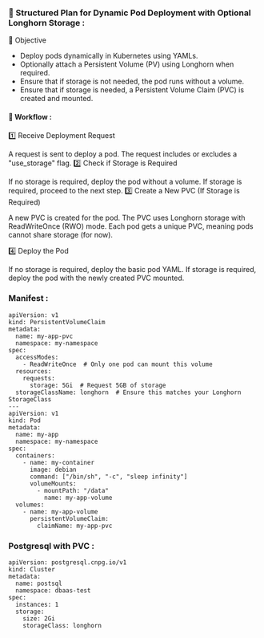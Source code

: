 ### 📌 Structured Plan for Dynamic Pod Deployment with Optional Longhorn Storage :

🎯 Objective

* Deploy pods dynamically in Kubernetes using YAMLs.
* Optionally attach a Persistent Volume (PV) using Longhorn when required.
* Ensure that if storage is not needed, the pod runs without a volume.
* Ensure that if storage is needed, a Persistent Volume Claim (PVC) is created and mounted.

#### 🔹 Workflow :

1️⃣ Receive Deployment Request

A request is sent to deploy a pod.
The request includes or excludes a "use_storage" flag.
2️⃣ Check if Storage is Required

If no storage is required, deploy the pod without a volume.
If storage is required, proceed to the next step.
3️⃣ Create a New PVC (If Storage is Required)

A new PVC is created for the pod.
The PVC uses Longhorn storage with ReadWriteOnce (RWO) mode.
Each pod gets a unique PVC, meaning pods cannot share storage (for now).

4️⃣ Deploy the Pod

If no storage is required, deploy the basic pod YAML.
If storage is required, deploy the pod with the newly created PVC mounted.

### Manifest :

```
apiVersion: v1
kind: PersistentVolumeClaim
metadata:
  name: my-app-pvc
  namespace: my-namespace
spec:
  accessModes:
    - ReadWriteOnce  # Only one pod can mount this volume
  resources:
    requests:
      storage: 5Gi  # Request 5GB of storage
  storageClassName: longhorn  # Ensure this matches your Longhorn StorageClass
---
apiVersion: v1
kind: Pod
metadata:
  name: my-app
  namespace: my-namespace
spec:
  containers:
    - name: my-container
      image: debian
      command: ["/bin/sh", "-c", "sleep infinity"]
      volumeMounts:
        - mountPath: "/data"
          name: my-app-volume
  volumes:
    - name: my-app-volume
      persistentVolumeClaim:
        claimName: my-app-pvc

```

### Postgresql with PVC :

```
apiVersion: postgresql.cnpg.io/v1
kind: Cluster
metadata:
  name: postsql
  namespace: dbaas-test
spec:
  instances: 1
  storage:
    size: 2Gi
    storageClass: longhorn

```